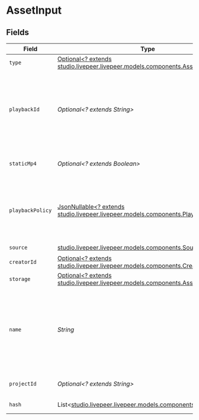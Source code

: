 # AssetInput


## Fields

| Field                                                                                                                            | Type                                                                                                                             | Required                                                                                                                         | Description                                                                                                                      | Example                                                                                                                          |
| -------------------------------------------------------------------------------------------------------------------------------- | -------------------------------------------------------------------------------------------------------------------------------- | -------------------------------------------------------------------------------------------------------------------------------- | -------------------------------------------------------------------------------------------------------------------------------- | -------------------------------------------------------------------------------------------------------------------------------- |
| `type`                                                                                                                           | [Optional<? extends studio.livepeer.livepeer.models.components.AssetType>](../../models/components/AssetType.md)                 | :heavy_minus_sign:                                                                                                               | Type of the asset.                                                                                                               | video                                                                                                                            |
| `playbackId`                                                                                                                     | *Optional<? extends String>*                                                                                                     | :heavy_minus_sign:                                                                                                               | The playback ID to use with the Playback Info endpoint to retrieve playback URLs.                                                | eaw4nk06ts2d0mzb                                                                                                                 |
| `staticMp4`                                                                                                                      | *Optional<? extends Boolean>*                                                                                                    | :heavy_minus_sign:                                                                                                               | Whether to generate MP4s for the asset.                                                                                          |                                                                                                                                  |
| `playbackPolicy`                                                                                                                 | [JsonNullable<? extends studio.livepeer.livepeer.models.components.PlaybackPolicy>](../../models/components/PlaybackPolicy.md)   | :heavy_minus_sign:                                                                                                               | Whether the playback policy for a asset or stream is public or signed                                                            |                                                                                                                                  |
| `source`                                                                                                                         | [studio.livepeer.livepeer.models.components.Source](../../models/components/Source.md)                                           | :heavy_check_mark:                                                                                                               | N/A                                                                                                                              |                                                                                                                                  |
| `creatorId`                                                                                                                      | [Optional<? extends studio.livepeer.livepeer.models.components.CreatorId>](../../models/components/CreatorId.md)                 | :heavy_minus_sign:                                                                                                               | N/A                                                                                                                              |                                                                                                                                  |
| `storage`                                                                                                                        | [Optional<? extends studio.livepeer.livepeer.models.components.AssetStorageInput>](../../models/components/AssetStorageInput.md) | :heavy_minus_sign:                                                                                                               | N/A                                                                                                                              |                                                                                                                                  |
| `name`                                                                                                                           | *String*                                                                                                                         | :heavy_check_mark:                                                                                                               | The name of the asset. This is not necessarily the filename - it can be a custom name or title.<br/>                             | filename.mp4                                                                                                                     |
| `projectId`                                                                                                                      | *Optional<? extends String>*                                                                                                     | :heavy_minus_sign:                                                                                                               | The ID of the project                                                                                                            | aac12556-4d65-4d34-9fb6-d1f0985eb0a9                                                                                             |
| `hash`                                                                                                                           | List<[studio.livepeer.livepeer.models.components.Hash](../../models/components/Hash.md)>                                         | :heavy_minus_sign:                                                                                                               | Hash of the asset                                                                                                                |                                                                                                                                  |
